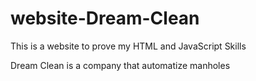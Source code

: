 # website-Dream-Clean
This is a website to prove my HTML and JavaScript Skills

Dream Clean is a company that automatize manholes 
